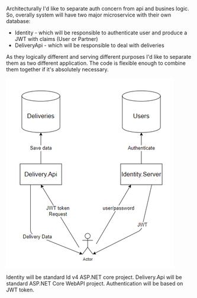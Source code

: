 Architecturally I'd like to separate auth concern from api and busines logic. So, overally system will have two major microservice with their own database:

- Identity - which will be responsible to authenticate user and produce a JWT with claims (User or Partner)
- DeliveryApi - which will be responsible to deal with deliveries

As they logically different and serving different purposes I'd like to separate them as two different application. The code is flexible enough to combine them together if it's absolutely necessary. 

![Architecture](images/Architecture.png)

Identity will be standard Id v4 ASP.NET core project.
Delivery.Api will be standard ASP.NET Core WebAPI project.
Authentication will be based on JWT token.